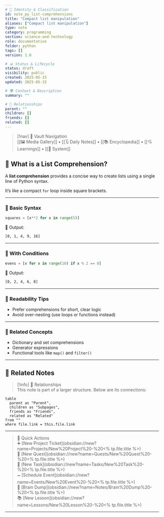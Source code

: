 ```yaml
---
# 📄 Identity & Classification
id: note_py_list-comprehensions
title: "Compact list manipulation"
aliases: ["Compact list manipulation"]
type: note
category: programming
section: science-and-technology
role: documentation
folder: python
tags: []
version: 1.0

# 📊 Status & Lifecycle
status: draft
visibility: public
created: 2025-05-15
updated: 2025-05-15

# 📚 Context & Description
summary: ""

# 🧱 Relationships
parent: ""
children: []
friends: []
related: []
---
```



> [!nav] 🧱 Vault Navigation  
> [[🖼 Media Gallery]] • [[🗓 Daily Notes]] • [[📚 Encyclopedia]] • [[💘 Learnings]] • [[🧠 System]]

## 🧾 What is a List Comprehension?

A **list comprehension** provides a concise way to create lists using a single line of Python syntax.

It’s like a compact `for` loop inside square brackets.

---

### 🧪 Basic Syntax

```python
squares = [x**2 for x in range(5)]
```

🧠 Output:

```txt
[0, 1, 4, 9, 16]
```

---

### 🧪 With Conditions

```python
evens = [x for x in range(10) if x % 2 == 0]
```

🧠 Output:

```txt
[0, 2, 4, 6, 8]
```

---

### 💬 Readability Tips

- Prefer comprehensions for short, clear logic
- Avoid over-nesting (use loops or functions instead)

---

### 🔗 Related Concepts

- Dictionary and set comprehensions
- Generator expressions
- Functional tools like `map()` and `filter()`

---

## 🔗 Related Notes

> [!info] 🧠 Relationships  
> This note is part of a larger structure. Below are its connections:

```dataview
table
  parent as "Parent",
  children as "Subpages",
  friends as "Friends",
  related as "Related"
from ""
where file.link = this.file.link
```

---

> 🌛 Quick Actions  
> ➕ [New Project Ticket](obsidian://new?name=Projects/New%20Project%20-%20<% tp.file.title %>)  
> 🌹 [New Quest](obsidian://new?name=Quests/New%20Quest%20-%20<% tp.file.title %>)  
> 🎯 [New Task](obsidian://new?name=Tasks/New%20Task%20-%20<% tp.file.title %>)  
> 🗕 [Schedule Event](obsidian://new?name=Events/New%20Event%20-%20<% tp.file.title %>)  
> 📝 [Brain Dump](obsidian://new?name=Notes/Brain%20Dump%20-%20<% tp.file.title %>)  
> 📚 [New Lesson](obsidian://new?name=Lessons/New%20Lesson%20-%20<% tp.file.title %>)

---
